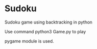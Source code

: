 # Sudoku
Sudoku game using backtracking in python

Use command python3 Game.py to play

pygame module is used.
